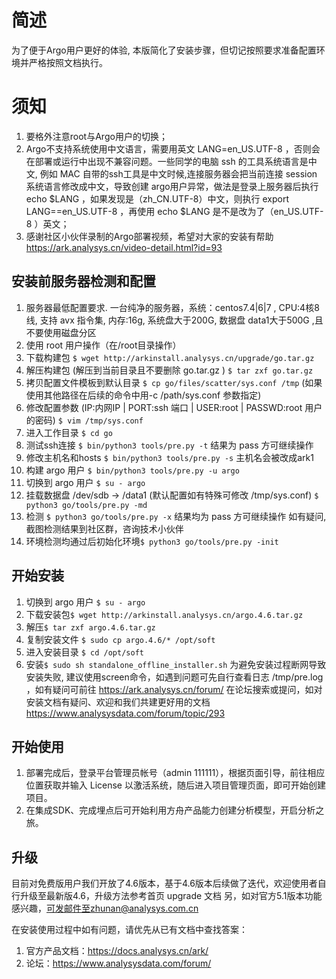 # 简述
为了便于Argo用户更好的体验, 本版简化了安装步骤，但切记按照要求准备配置环境并严格按照文档执行。
# 须知
1. 要格外注意root与Argo用户的切换；
1. Argo不支持系统使用中文语言，需要用英文 LANG=en_US.UTF-8 ，否则会在部署或运行中出现不兼容问题。一些同学的电脑 ssh 的工具系统语言是中文, 例如 MAC 自带的ssh工具是中文时候,连接服务器会把当前连接 session 系统语言修改成中文，导致创建 argo用户异常，做法是登录上服务器后执行 echo $LANG ，如果发现是（zh_CN.UTF-8）中文，则执行 export LANG==en_US.UTF-8  ，再使用  echo $LANG 是不是改为了（en_US.UTF-8 ）英文；
1. 感谢社区小伙伴录制的Argo部署视频，希望对大家的安装有帮助 https://ark.analysys.cn/video-detail.html?id=93

## 安装前服务器检测和配置
1. 服务器最低配置要求. 一台纯净的服务器，系统：centos7.4|6|7 , CPU:4核8线, 支持 avx 指令集, 内存:16g, 系统盘大于200G, 数据盘 data1大于500G ,且不要使用磁盘分区
1. 使用 root 用户操作（在/root目录操作）
1. 下载构建包 `$ wget http://arkinstall.analysys.cn/upgrade/go.tar.gz`
1. 解压构建包 (解压到当前目录且不要删除 go.tar.gz ) `$ tar zxf go.tar.gz` 
1. 拷贝配置文件模板到默认目录  `$ cp go/files/scatter/sys.conf /tmp` (如果使用其他路径在后续的命令中用-c /path/sys.conf 参数指定)
1. 修改配置参数 (IP:内网IP | PORT:ssh 端口 | USER:root | PASSWD:root 用户的密码) `$ vim /tmp/sys.conf`
1. 进入工作目录 `$ cd go`
1. 测试ssh连接 `$ bin/python3 tools/pre.py -t`  结果为 pass 方可继续操作
1. 修改主机名和hosts `$ bin/python3 tools/pre.py -s` 主机名会被改成ark1 
1. 构建 argo 用户 `$ bin/python3 tools/pre.py -u argo`
1. 切换到 argo 用户 `$ su - argo`
1. 挂载数据盘 /dev/sdb -> /data1 (默认配置如有特殊可修改 /tmp/sys.conf) `$ python3 go/tools/pre.py -md`
1. 检测 `$ python3 go/tools/pre.py -x` 结果均为 pass 方可继续操作 如有疑问, 截图检测结果到社区群，咨询技术小伙伴
1. 环境检测均通过后初始化环境`$ python3 go/tools/pre.py -init`
     
## 开始安装
1. 切换到 argo 用户 `$ su - argo`
1. 下载安装包`$ wget http://arkinstall.analysys.cn/argo.4.6.tar.gz`  
1. 解压`$ tar zxf argo.4.6.tar.gz`  
1. 复制安装文件 `$ sudo cp argo.4.6/* /opt/soft`
1. 进入安装目录 `$ cd /opt/soft`
1. 安装`$ sudo sh standalone_offline_installer.sh`  为避免安装过程断网导致安装失败, 建议使用screen命令，如遇到问题可先自行查看日志 /tmp/pre.log ，如有疑问可前往 https://ark.analysys.cn/forum/ 在论坛搜索或提问，如对安装文档有疑问、欢迎和我们共建更好用的文档 https://www.analysysdata.com/forum/topic/293
    
## 开始使用
1. 部署完成后，登录平台管理员帐号（admin 111111），根据页面引导，前往相应位置获取并输入 License 以激活系统，随后进入项目管理页面，即可开始创建项目。
1. 在集成SDK、完成埋点后可开始利用方舟产品能力创建分析模型，开启分析之旅。

## 升级
目前对免费版用户我们开放了4.6版本，基于4.6版本后续做了迭代，欢迎使用者自行升级至最新版4.6，升级方法参考首页 upgrade 文档
另，如对官方5.1版本功能感兴趣，可发邮件至zhunan@analysys.com.cn

在安装使用过程中如有问题，请优先从已有文档中查找答案：
1. 官方产品文档：https://docs.analysys.cn/ark/ 
2. 论坛：https://www.analysysdata.com/forum/
